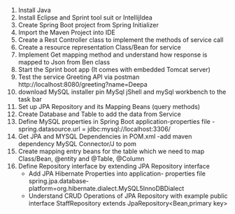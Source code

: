 1. Install Java
2. Install Eclipse and Sprint tool suit or IntellijIdea
3. Create Spring Boot project from Spring Initializer
4. Import the Maven Project into IDE
5. Create a Rest Controller class to implement the methods of service call
6. Create a resource representation Class/Bean for service
7. Implement Get mapping method and understand how response is mapped to Json from Ben class
8. Start the Sprint boot app (It comes with embedded Tomcat server)
9. Test the service
   Greeting API via postman
    http://localhost:8080/greeting?name=Deepa
10. download MySQL installer
    pin MySql jShell and mySql workbench to the task bar
11. Set up JPA Repository and its Mapping Beans (query methods)
12. Create Database and Table to add the data from Service
13. Define MySQL properties in Spring Boot application-properties file
    -spring.datasource.url = jdbc:mysql://localhost:3306/<database name>
14. Get JPA and MYSQL Dependencies in POM.xml
    -add maven dependency MySQL Connector/J to pom
15. Create mapping entry beans for the table which we need to map
    Class/Bean, @entity and @Table, @Column
16. Define Repository interface by extending JPA Repository interface
    - Add JPA Hibernate Properties into application- properties file
       spring.jpa.database-platform=org.hibernate.dialect.MySQL5InnoDBDialect
    - Understand CRUD Operations of JPA Repository with example
      public interface StaffRepository extends JpaRepository<Bean,primary key>
